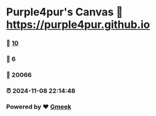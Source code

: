 # Purple4pur's Canvas :link: https://purple4pur.github.io 
### :page_facing_up: [10](https://purple4pur.github.io/tag.html) 
### :speech_balloon: 6 
### :hibiscus: 20066 
### :alarm_clock: 2024-11-08 22:14:48 
### Powered by :heart: [Gmeek](https://github.com/Meekdai/Gmeek)
